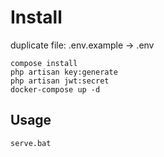 # Install
duplicate file: .env.example -> .env

```
compose install
php artisan key:generate
php artisan jwt:secret
docker-compose up -d
```

## Usage
```
serve.bat
```
